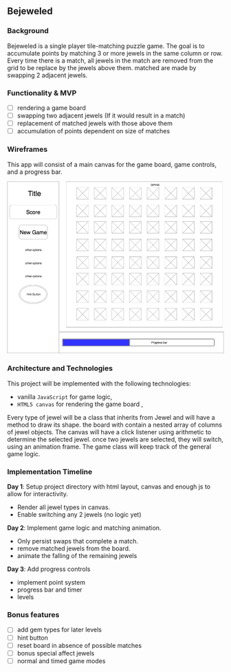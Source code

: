 ## Bejeweled

### Background

Bejeweled is a single player tile-matching puzzle game. The goal is to accumulate points by matching 3 or more jewels in the same column or row. Every time there is a match, all jewels in the match are removed from the grid to be replace by the jewels above them. matched are made by swapping 2 adjacent jewels.

### Functionality & MVP  

- [ ] rendering a game board
- [ ] swapping two adjacent jewels (If it would result in a match)
- [ ] replacement of matched jewels with those above them
- [ ] accumulation of points dependent on size of matches

### Wireframes

This app will consist of a main canvas for the game board, game controls,
and a progress bar.

![wireframes](wireframe.png)

### Architecture and Technologies

This project will be implemented with the following technologies:

- vanilla `JavaScript` for game logic,
- `HTML5 canvas` for rendering the game board ,

Every type of jewel will be a class that inherits from Jewel and will have a method to draw its shape.
the board with contain a nested array of columns of jewel objects.
The canvas will have a click listener using arithmetic to determine the selected jewel. once two jewels are selected, they will switch, using an animation frame.
The game class will keep track of the general game logic.

### Implementation Timeline

**Day 1**: Setup project directory with html layout, canvas and enough js to allow for interactivity.

- Render all jewel types in canvas.
- Enable switching any 2 jewels (no logic yet)

**Day 2**: Implement game logic and matching animation.

- Only persist swaps that complete a match.
- remove matched jewels from the board.
- animate the falling of the remaining jewels

**Day 3**: Add progress controls

- implement point system
- progress bar and timer
- levels

### Bonus features

- [ ] add gem types for later levels
- [ ] hint button
- [ ] reset board in absence of possible matches
- [ ] bonus special affect jewels
- [ ] normal and timed game modes
